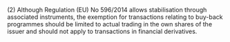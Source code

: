 (2) Although Regulation (EU) No 596/2014 allows stabilisation through associated instruments, the exemption for transactions relating to buy-back programmes should be limited to actual trading in the own shares of the issuer and should not apply to transactions in financial derivatives.